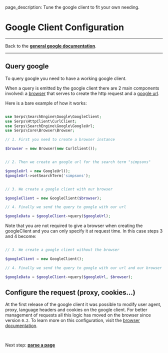 page_description: Tune the google client to fit your own needing.

# Google Client Configuration

<p>
</p>

---

Back to the [**general google documentation**](../google.md).

---

## Query google

To query google you need to have a working google client. 

When a query is emitted by the google client there are 2 main components involved: a [browser](../../browser.md) 
that serves to create the http request and a [google url](google-url.md).

Here is a bare example of how it works:

```php

use Serps\SearchEngine\Google\GoogleClient;
use Serps\HttpClient\CurlClient;
use Serps\SearchEngine\Google\GoogleUrl;
use Serps\Core\Browser\Browser;

// 1. First you need to create a browser instance

$browser = new Browser(new CurlClient());


// 2. Then we create an google url for the search term "simpsons"

$googleUrl = new GoogleUrl();
$googleUrl->setSearchTerm('simpsons');


// 3. We create a google client with our browser

$googleClient = new GoogleClient($browser);

// 4. Finally we send the query to google with our url

$googleData = $googleClient->query($googleUrl);

```

Note that you are not required to give a browser when creating the googleClient and you can only specify it 
at request time. In this case steps 3 and 4 become:

```php

// 3. We create a google client without the browser

$googleClient = new GoogleClient();

// 4. Finally we send the query to google with our url and our browser

$googleData = $googleClient->query($googleUrl, $browser);

```

## Configure the request (proxy, cookies...)

At the first release of the google client it was possible to modify user agent, proxy, language headers and cookies 
on the google client. For better management of requests all this logic has moved on the browser since version ``0.2``. 
To learn more on this configuration, visit the  [browser documentation](../../browser.md).



<br/>

Next step: [**parse a page**](parse-page.md)